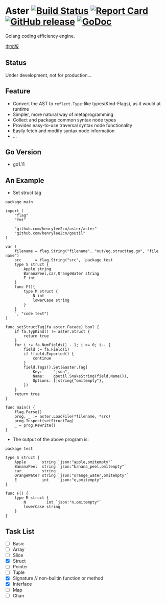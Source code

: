 # Aster [![Build Status](https://travis-ci.org/henrylee2cn/aster.svg?branch=master)](https://travis-ci.org/henrylee2cn/aster) <!-- [![Coverage Status](https://coveralls.io/repos/github/henrylee2cn/aster/badge.svg?branch=master)](https://coveralls.io/github/henrylee2cn/aster?branch=master) --> [![Report Card](https://goreportcard.com/badge/github.com/henrylee2cn/aster)](http://goreportcard.com/report/henrylee2cn/aster) [![GitHub release](https://img.shields.io/github/release/henrylee2cn/aster.svg)](https://github.com/henrylee2cn/aster/releases) [![GoDoc](https://img.shields.io/badge/godoc-reference-blue.svg)](http://godoc.org/github.com/henrylee2cn/aster)

Golang coding efficiency engine.

[中文版](./README_ZH.md)

## Status

Under development, not for production...

## Feature

- Convert the AST to `reflect.Type`-like types(Kind-Flags), as it would at runtime
- Simpler, more natural way of metaprogramming
- Collect and package common syntax node types
- Provides easy-to-use traversal syntax node functionality
- Easily fetch and modify syntax node information
- ...

## Go Version

- go1.11

## An Example

- Set struct tag

```golang
package main

import (
	"flag"
	"fmt"

	"github.com/henrylee2cn/aster/aster"
	"github.com/henrylee2cn/goutil"
)

var (
	filename = flag.String("filename", "out/eg.structtag.go", "file name")
	src      = flag.String("src", `package test
	type S struct {
		Apple string
		BananaPeel,car,OrangeWater string
		E int
	}
	func F(){
		type M struct {
			N int
			lowerCase string
		}
	}
	`, "code text")
)

func setStructTag(fa aster.Facade) bool {
	if fa.TypKind() != aster.Struct {
		return true
	}
	for i := fa.NumFields() - 1; i >= 0; i-- {
		field := fa.Field(i)
		if !field.Exported() {
			continue
		}
		field.Tags().Set(&aster.Tag{
			Key:     "json",
			Name:    goutil.SnakeString(field.Name()),
			Options: []string{"omitempty"},
		})
	}
	return true
}

func main() {
	flag.Parse()
	prog, _ := aster.LoadFile(*filename, *src)
	prog.Inspect(setStructTag)
	_ = prog.Rewrite()
}
```

- The output of the above program is:

```golang
package test

type S struct {
	Apple       string `json:"apple,omitempty"`
	BananaPeel  string `json:"banana_peel,omitempty"`
	car         string
	OrangeWater string `json:"orange_water,omitempty"`
	E           int    `json:"e,omitempty"`
}

func F() {
	type M struct {
		N         int `json:"n,omitempty"`
		lowerCase string
	}
}
```

## Task List

- [ ] Basic
- [ ] Array
- [ ] Slice
- [x] Struct
- [ ] Pointer
- [ ] Tuple
- [x] Signature // non-builtin function or method
- [x] Interface
- [ ] Map
- [ ] Chan